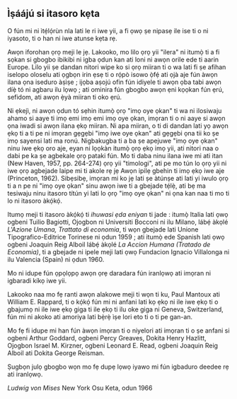## Ìṣáájú si itasoro kẹta 

O fún mi ni ìtẹ́lọ́rùn nla lati le ri iwe yii, a fi ọwọ ṣe nipasẹ ile ise ti o ni iyasoto, ti o han ni iwe atunse kẹta rẹ.

Awọn iforohan ọrọ meji le jẹ. Lakooko, mo lilo ọrọ yii "ilera" ni itumọ̀ ti a fi sọkan si gbogbo ibikibi ni igba ọdun kan ati loni ni awọn orile ede ti aarin Europe. Lilo yii ṣe dandan nitori wipe ko si ọrọ miiran ti o wa lati fi ṣe afihan iselopo oloselu ati ọgbọn irin ẹsẹ ti o rọ́pò isowo ọ̀fẹ́ ati ọjà aje fún àwọn ilana ọna iseduro àṣìṣe ; ijọba aṣojú ofin fún idiyele ti awọn ọba tabi awọn díẹ̀ tó ni agbaru ilu lọwọ ; ati ominira fún gbogbo awọn ẹni kọọkan fún ẹrú, sefidom, ati awọn ẹ̀yà miiran ti oko ẹrú.

Ni ẹkejì, ni awọn ọdun tó sẹhin itumọ̀ ọrọ "imọ oye ọkan" ti wa ni ilosiwaju ahamo si aaye ti imọ emi imọ emi imọ oye ọkan, imọran ti o ni aaye si awọn ọna iwadi si awọn ilana ẹkọ miiran. Ni apa miiran, o ti di dandan lati yọ awọn ẹkọ ti a ti pe ni imọran gẹgẹbi "imọ iwe oye ọkan" ati gẹgẹbi ọna tii ko ṣe imọ sayensi lati ma ronú. Nigbakugba ti a ba ṣe apejuwe "imọ oye ọkan" ninu iwe ẹkọ oro aje, eyan ni lọọkàn itumọ̀ ọrọ ẹkọ imọ yii, ati nitori naa o dabi pe ka ṣe agbekale ọrọ pataki fún. Mo ti daba ninu ilana iwe mi ati itan (New Haven, 1957, pp. 264-274) ọrọ yii "timologi", ati pe mo tún lo ọrọ yii ni iwe ọrọ agbejade laipe mi ti akole rẹ jẹ Awọn ipilẹ gbehin ti imọ ẹkọ iwe aje (Princeton, 1962). Sibẹsibẹ, imọran mi ko jẹ lati ṣe àtúnṣe ati lati yi iwulo ọrọ ti a n pe ni "imọ oye ọkan" sinu awọn iwe ti a gbejade tẹ́lẹ̀, ati bẹ ma tesiwaju ninu itasoro títún yi lati lo ọrọ "imọ oye ọkan" ni ọna kan naa ti mo ti lo ni itasoro àkọ́kọ́.

Itumọ meji ti itasoro àkọ́kọ́ ti *ihuwasi ẹda eniyan* ti jade : itumọ̀ Italia lati ọwọ ogbeni Tuilio Bagiotti, Ojogbon ni Universiti Bocconi ni ilu Milano, lábẹ́ àkọlé *L'Azione Umana, Trattato di economia*, ti wọn gbejade lati Unione Tipografico-Editrice Torinese ni ọdun 1959 ; ati itumọ̀ ede Spanish lati ọwọ ogbeni Joaquin Reig Alboil lábẹ́ àkọlé *La Accion Humana (Tratado de Economia)*, ti a gbejade ni ipele meji lati ọwọ Fundacion Ignacio Villalonga ni ilu Valencia (Spain) ni ọdun 1960.

Mo ni idupe fún ọpọlọpọ awọn ọrẹ daradara fún iranlọwọ ati imọran ni igbaradi kíkọ iwe yii.

Lakooko naa mo fẹ ranti awọn alakowe meji ti wọn ti ku, Paul Mantoux ati William E. Rappard, ti o kọ́kọ́ fún mi ni anfani lati kọ ẹkọ ni ile iwe ẹkọ ti o gbajumọ ni ile iwe ẹkọ giga ti ile ẹkọ ti ilu oke giga ni Geneva, Switzerland, fún mi ni akoko ati amoriya lati bẹ̀rẹ̀ ìṣe lori eto ti o ti pe gan-an.

Mo fẹ fi idupe mi han fún àwọn imọran ti o niyelori ati imọran ti o ṣe anfani si ogbeni Arthur Goddard, ogbeni Percy Greaves, Dokita Henry Hazlitt, Ojogbon Israel M. Kirzner, ogbeni Leonard E. Read, ogbeni Joaquin Reig Alboil ati Dokita George Reisman.

Ṣugbọn julọ gbogbo wọn mo fẹ dupẹ lọwọ iyawo mi fún igbaduro deedee rẹ ati iranlọwọ.

*Ludwig von Mises*
New York Osu Keta, odun 1966
